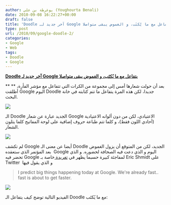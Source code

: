 ```yaml
---
author: يوغرطة بن علي (Youghourta Benali)
date: 2010-09-08 16:22:27+00:00
draft: false
title: 'Doodle آخر جديد لـ Google يتفاعل مع ما يُكتَب، و الغموض يبقى متواصلا '
type: post
url: /2010/09/google-doodle-2/
categories:
- Google
- Web
tags:
- Doodle
- Google
---
```


**[Doodle آخر جديد لـ Google يتفاعل مع ما يُكتَب، و الغموض يبقى متواصلا]( https://www.it-scoop.com/2010/09/google-doodle-2/)**




**
** بعد أن حولت شعارها أمس إلى مجموعة من الكرات التي تتفاعل مع مؤشر الفأرة، أطلقت Google اليوم Doodle جديدا، لكن هذه المرة يتفاعل ما تتم كتابته في خانة البحث.




[![](https://www.it-scoop.com/wp-content/uploads/2010/09/GoogleDoodle1.png)
]( https://www.it-scoop.com/2010/09/google-doodle-2/)


الـ Doodle الجديد عبارة عن شعار Google الاعتيادي، لكن من دون ألوانه الاعتيادية (أحادي اللون فقط)، و كلما تتم طباعة حروف إضافية على لوحة المفاتيح كلما يتلون الشعار.

[![](https://www.it-scoop.com/wp-content/uploads/2010/09/GoogleDoodle2.png)
]( https://www.it-scoop.com/2010/09/google-doodle-2/)

لم تكشف Google أيضا عن معنى الـ Doodle الجديد، لكن من المتوقع أن يزول الغموض بعد المؤتمر الذي ستعقده  Google اليوم و الذي دعت فيه الصحافة لحضوره. و الذي تحضر فيه Google لمفاجئة كبيرة حسبما يظهر في [تغريدة ](http://twitter.com/ericschmidt/status/23920548950)خاصة بـ Eric Shmidt على Twitter  و الذي يقول فيها


<blockquote>I predict big things happening today at Google.  We're already fast.. fast is about to get faster.</blockquote>


[![](https://www.it-scoop.com/wp-content/uploads/2010/09/Google-Invitation.jpg)
]( https://www.it-scoop.com/2010/09/google-doodle-2/)

الفيديو التالية توضح كيف يتفاعل الـ Doodle مع ما يُكتَب:

<!-- more -->



<object classid="clsid:d27cdb6e-ae6d-11cf-96b8-444553540000" width="480" codebase="http://download.macromedia.com/pub/shockwave/cabs/flash/swflash.cab#version=6,0,40,0" height="385"><embed src="http://www.youtube.com/v/hVujZOvdQ34?fs=1&hl=fr_FR" allowscriptaccess="always" height="385" width="480" allowfullscreen="true" type="application/x-shockwave-flash"></embed></object>
